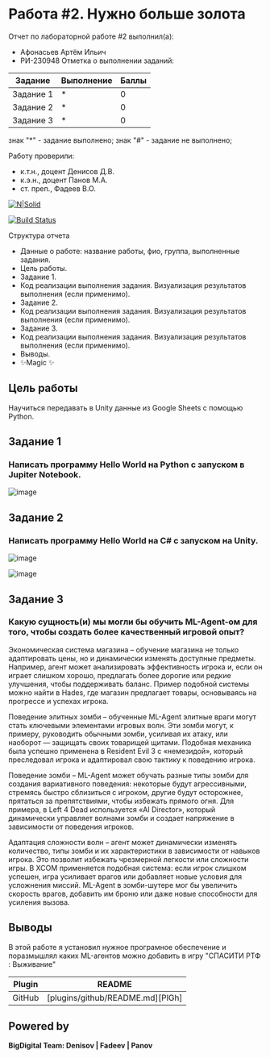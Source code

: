 # Работа #2. Нужно больше золота
Отчет по лабораторной работе #2 выполнил(а):
- Афонасьев Артём Ильич
- РИ-230948
Отметка о выполнении заданий:

| Задание | Выполнение | Баллы |
| ------ | ------ | ------ |
| Задание 1 | * | 0 |
| Задание 2 | * | 0 |
| Задание 3 | * | 0 |

знак "*" - задание выполнено; знак "#" - задание не выполнено;

Работу проверили:
- к.т.н., доцент Денисов Д.В.
- к.э.н., доцент Панов М.А.
- ст. преп., Фадеев В.О.

[![N|Solid](https://cldup.com/dTxpPi9lDf.thumb.png)](https://nodesource.com/products/nsolid)

[![Build Status](https://travis-ci.org/joemccann/dillinger.svg?branch=master)](https://travis-ci.org/joemccann/dillinger)

Структура отчета

- Данные о работе: название работы, фио, группа, выполненные задания.
- Цель работы.
- Задание 1.
- Код реализации выполнения задания. Визуализация результатов выполнения (если применимо).
- Задание 2.
- Код реализации выполнения задания. Визуализация результатов выполнения (если применимо).
- Задание 3.
- Код реализации выполнения задания. Визуализация результатов выполнения (если применимо).
- Выводы.
- ✨Magic ✨

## Цель работы
Научиться передавать в Unity данные из Google Sheets с помощью Python.

## Задание 1
### Написать программу Hello World на Python с запуском в Jupiter Notebook.
![image](https://github.com/user-attachments/assets/9334e42a-76f5-4f04-94b7-1bbf5b2edbb4)



## Задание 2
### Написать программу Hello World на C# с запуском на Unity.
![image](https://github.com/user-attachments/assets/58efe112-489e-43b5-950f-cc0adec80ce3)

![image](https://github.com/user-attachments/assets/eafe56ae-021a-48e8-9e8d-c1db4e193e35)


## Задание 3
### Какую сущность(и) мы могли бы обучить ML-Agent-ом для того, чтобы создать более качественный игровой опыт?
Экономическая система магазина – обучение магазина не только адаптировать цены, но и динамически изменять доступные предметы. Например, агент может анализировать эффективность игрока и, если он играет слишком хорошо, предлагать более дорогие или редкие улучшения, чтобы поддерживать баланс. Пример подобной системы можно найти в Hades, где магазин предлагает товары, основываясь на прогрессе и успехах игрока.

Поведение элитных зомби – обученные ML-Agent элитные враги могут стать ключевыми элементами игровых волн. Эти зомби могут, к примеру, руководить обычными зомби, усиливая их атаку, или наоборот — защищать своих товарищей щитами. Подобная механика была успешно применена в Resident Evil 3 с «немезидой», который преследовал игрока и адаптировал свою тактику к поведению игрока.

Поведение зомби – ML-Agent может обучать разные типы зомби для создания вариативного поведения: некоторые будут агрессивными, стремясь быстро сблизиться с игроком, другие будут осторожнее, прятаться за препятствиями, чтобы избежать прямого огня. Для примера, в Left 4 Dead используется «AI Director», который динамически управляет волнами зомби и создает напряжение в зависимости от поведения игроков.

Адаптация сложности волн – агент может динамически изменять количество, типы зомби и их характеристики в зависимости от навыков игрока. Это позволит избежать чрезмерной легкости или сложности игры. В XCOM применяется подобная система: если игрок слишком успешен, игра усиливает врагов или добавляет новые условия для усложнения миссий. ML-Agent в зомби-шутере мог бы увеличить скорость врагов, добавить им броню или даже новые способности для усиления вызова.

## Выводы

В этой работе я установил нужное програмное обеспечение и поразмышлял каких ML-агентов можно добавить в игру "СПАСИТИ РТФ : Выживание"

| Plugin | README |
| ------ | ------ |
| GitHub | [plugins/github/README.md][PlGh] |

## Powered by

**BigDigital Team: Denisov | Fadeev | Panov**
